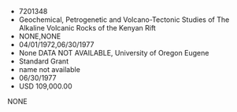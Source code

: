 * 7201348
* Geochemical, Petrogenetic and Volcano-Tectonic Studies of The Alkaline Volcanic Rocks of the Kenyan Rift
* NONE,NONE
* 04/01/1972,06/30/1977
* None DATA NOT AVAILABLE, University of Oregon Eugene
* Standard Grant
* name not available
* 06/30/1977
* USD 109,000.00

NONE